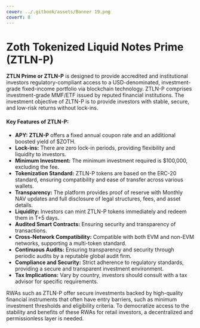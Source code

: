```yaml
---
cover: ../.gitbook/assets/Banner 19.png
coverY: 0
---
```


# Zoth Tokenized Liquid Notes Prime (ZTLN-P)

**ZTLN Prime or ZTLN-P** is designed to provide accredited and institutional investors regulatory-compliant access to a USD-denominated, investment-grade fixed-income portfolio via blockchain technology. ZTLN-P comprises investment-grade MMF/ETF issued by reputed financial institutions. The investment objective of ZLTN-P is to provide investors with stable, secure, and low-risk returns without lock-ins.

#### **Key Features of ZTLN-P:**

* **APY:** **ZTLN-P** offers a fixed annual coupon rate and an additional boosted yield of $ZOTH.
* **Lock-ins:** There are zero lock-in periods, providing flexibility and liquidity to investors.
* **Minimum Investment:** The minimum investment required is $100,000, excluding the fee.
* **Tokenization Standard:** ZTLN-P tokens are based on the ERC-20 standard, ensuring compatibility and ease of transfer across various wallets.
* **Transparency:** The platform provides proof of reserve with Monthly NAV updates and full disclosure of legal structures, fees, and asset details.
* **Liquidity:** Investors can mint ZTLN-P tokens immediately and redeem them in T+5 days.
* **Audited Smart Contracts:** Ensuring security and transparency of transactions.
* **Cross-Network Compatibility:** Compatible with both EVM and non-EVM networks, supporting a multi-token standard.
* **Continuous Audits:** Ensuring transparency and security through periodic audits by a reputable global audit firm.
* **Compliance and Security:** Strict adherence to regulatory standards, providing a secure and transparent investment environment.
* **Tax Implications:** Vary by country, investors should consult with a tax advisor for specific requirements.

RWAs such as ZTLN-P offer secure investments backed by high-quality financial instruments that often have entry barriers, such as minimum investment thresholds and eligibility criteria. To democratize access to the stability and benefits of these RWAs for retail investors, a decentralized and permissionless layer is needed.
